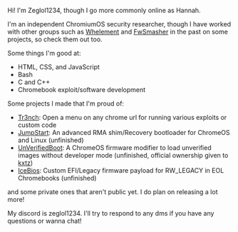 Hi! I'm Zeglol1234, though I go more commonly online as Hannah.

I'm an independent ChromiumOS security researcher, though I have worked with other groups
such as [Whelement](https://whelement.me) and [FwSmasher](https://github.com/FwSmasher) in the past on some projects, so check them out too.

Some things I'm good at:
- HTML, CSS, and JavaScript
- Bash
- C and C++
- Chromebook exploit/software development

Some projects I made that I'm proud of:
- [Tr3nch](https://github.com/Whelement/Tr3nch): Open a menu on any chrome url for running various exploits or custom code
- [JumpStart](https://github.com/Whelement/JumpStart): An advanced RMA shim/Recovery bootloader for ChromeOS and Linux (unfinished)
- [UnVerifiedBoot](https://github.com/ZeglolTheThirtySixth/UnVerifiedBoot): A ChromeOS firmware modifier to load unverified images without developer mode (unfinished, official ownership given to [kxtz](https://github.com/kxtzownsu))
- [IceBios](https://github.com/ZeglolTheThirtySixth/IceBios): Custom EFI/Legacy firmware payload for RW_LEGACY in EOL Chromebooks (unfinished)

and some private ones that aren't public yet. I do plan on releasing a lot more!

My discord is zeglol1234. I'll try to respond to any dms if you have any questions or wanna chat!
